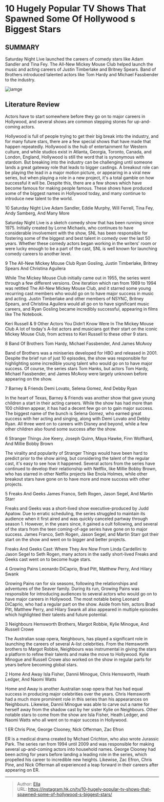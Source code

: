 # 10 Hugely Popular TV Shows That Spawned Some Of Hollywood s Biggest Stars


## SUMMARY 


 Saturday Night Live launched the careers of comedy stars like Adam Sandler and Tina Fey. 
 The All-New Mickey Mouse Club helped launch the music and acting careers of Justin Timberlake and Britney Spears. 
 Band of Brothers introduced talented actors like Tom Hardy and Michael Fassbender to the industry. 

![iamge](https://static1.srcdn.com/wordpress/wp-content/uploads/2023/12/eddie-and-robin-in-stranger-things-with-tina-fey-ryan-gosling-james-mcavoy-and-bill-hader.jpg)

## Literature Review
Actors have to start somewhere before they go on to major careers in Hollywood, and several shows are common stepping stones for up-and-coming actors.




Hollywood is full of people trying to get their big break into the industry, and for many future stars, there are a few special shows that have made that happen repeatedly. Hollywood is the hub of entertainment for Western culture, and while studios exist in Atlanta, Georgia, Toronto, Canada, and London, England, Hollywood is still the word that is synonymous with stardom. But breaking into the industry can be challenging until someone lands a great gateway role that leads to bigger castings.
A breakout role can be playing the lead in a major motion picture, or appearing in a viral new series, but when playing a role in a new project, it&#39;s a total gamble on how successful it will be. Despite this, there are a few shows which have become famous for making people famous. These shows have produced some of the biggest names in Hollywood today, and many continue to introduce new talent to the world.









 








 10  Saturday Night Live 
Adam Sandler, Eddie Murphy, Will Ferrell, Tina Fey, Andy Samberg, And Many More


 







Saturday Night Live is a sketch comedy show that has been running since 1975. Initially created by Lorne Michaels, who continues to have considerable involvement with the show, SNL has been responsible for fostering some of the biggest and best talent in comedy over the last 50 years. Whether these comedy actors began working in the writers&#39; room or were lucky enough to be a part of the cast, SNL is well known for launching comedy careers to another level.





 9  The All-New Mickey Mouse Club 
Ryan Gosling, Justin Timberlake, Britney Spears And Christina Aguilera
        

While The Mickey Mouse Club initially came out in 1955, the series went through a few different versions. One iteration which ran from 1989 to 1994 was retitled The All-New Mickey Mouse Club, and it starred some young recurring cast members who would go on to have major success in music and acting. Justin Timberlake and other members of NSYNC, Britney Spears, and Christina Aguilera would all go on to have significant music careers, and Ryan Gosling became incredibly successful, appearing in films like The Notebook.
            
 
 Keri Russell &amp; 9 Other Actors You Didn’t Know Were In The Mickey Mouse Club 
A lot of today&#39;s A-list actors and musicians got their start on the iconic Mickey Mouse Club, from actress to Keri Russell to these other 9 stars.









 8  Band Of Brothers 
Tom Hardy, Michael Fassbender, And James McAvoy
        

Band of Brothers was a miniseries developed for HBO and released in 2001. Despite the brief run of just 10 episodes, the show was responsible for highlighting some incredible young talent who would go on to have major success. Of course, the series stars Tom Hanks, but actors Tom Hardy, Michael Fassbender, and James McAvoy were largely unknown before appearing on the show.





 7  Barney &amp; Friends 
Demi Lovato, Selena Gomez, And Debby Ryan
        

In the heart of Texas, Barney &amp; Friends was another show that gave young children a start in their acting careers. While the show has had more than 100 children appear, it has had a decent few go on to gain major success. The biggest name of the bunch is Selena Gomez, who earned great success with her acting and singing, along with Demi Lovato and Debby Ryan. All three went on to careers with Disney and beyond, while a few other children also found some success after the show.





 6  Stranger Things 
Joe Keery, Joseph Quinn, Maya Hawke, Finn Wolfhard, And Millie Bobby Brown


 







The virality and popularity of Stranger Things would have been hard to predict prior to the show airing, but considering the talent of the regular cast, it&#39;s easy to see how it happened. Several actors from the series have continued to develop their relationship with Netflix, like Millie Bobby Brown, who has starred in other Netflix projects like Enola Holmes, while other breakout stars have gone on to have more and more success with other projects.





 5  Freaks And Geeks 
James Franco, Seth Rogen, Jason Segel, And Martin Starr
        

Freaks and Geeks was a short-lived show executive-produced by Judd Apatow. Due to erratic scheduling, the series struggled to maintain its audience when it first aired and was quickly canceled partway through season 1. However, in the years since, it gained a cult following, and several of the stars from the teen coming-of-age series have gone on to major success. James Franco, Seth Rogen, Jason Segel, and Martin Starr got their start on the show and went on to bigger and better projects.
            
 
 Freaks And Geeks Cast: Where They Are Now 
From Linda Cardellini to Jason Segel to Seth Rogen, many actors in the sadly short-lived Freaks and Geeks cast went on to become huge stars.









 4  Growing Pains 
Leonardo DiCaprio, Brad Pitt, Matthew Perry, And Hilary Swank
        

Growing Pains ran for six seasons, following the relationships and adventures of the Seaver family. During its run, Growing Pains was responsible for introducing audiences to several actors who would go on to have major careers in Hollywood. The most notable being Leonard DiCaprio, who had a regular part on the show. Aside from him, actors Brad Pitt, Matthew Perry, and Hilary Swank all also appeared in multiple episodes which highlighted their talents and future potential.





 3  Neighbours 
Hemsworth Brothers, Margot Robbie, Kylie Minogue, And Russell Crowe
        

The Australian soap opera, Neighbours, has played a significant role in launching the careers of several A-list celebrities. From the Hemsworth brothers to Margot Robbie, Neighbours was instrumental in giving the stars a platform to refine their talents and make the move to Hollywood. Kylie Minogue and Russell Crowe also worked on the show in regular parts for years before becoming global stars.





 2  Home And Away 
Isla Fisher, Dannii Minogue, Chris Hemsworth, Heath Ledger, And Naomi Watts


 







Home and Away is another Australian soap opera that has had equal success in producing major celebrities over the years. Chris Hemsworth had a much more prominent role in this series than his appearances on Neighbours. Likewise, Dannii Minogue was able to carve out a name for herself away from the shadow cast by her sister Kylie on Neighbours. Other notable stars to come from the show are Isla Fisher, Heath Ledger, and Naomi Watts who all went on to major success in Hollywood.





 1  ER 
Chris Pine, George Clooney, Nick Offerman, Zac Efron
        

ER is a medical drama created by Michael Crichton, who also wrote Jurassic Park. The series ran from 1994 until 2009 and was responsible for making several up-and-coming actors into household names. George Clooney had been acting for years before landing a leading role in the series, which propelled his career to incredible new heights. Likewise, Zac Efron, Chris Pine, and Nick Offerman all experienced a leap forward in their careers after appearing on ER. 

---

> Author: [Ella](https://instagram.hk.cn/)  
> URL: https://instagram.hk.cn/tv/10-hugely-popular-tv-shows-that-spawned-some-of-hollywood-s-biggest-stars/  

